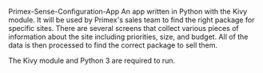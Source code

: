 Primex-Sense-Configuration-App
An app written in Python with the Kivy module. It will be used by Primex's sales team to find the right package for specific sites. There are several screens that collect various pieces of information about the site including priorities, size, and budget. All of the data is then processed to find the correct package to sell them.

The Kivy module and Python 3 are required to run.